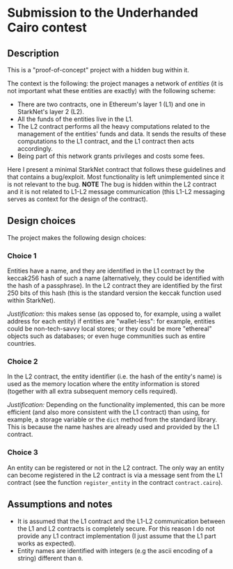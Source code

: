 # Submission to the Underhanded Cairo contest

## Description

This is a "proof-of-concept" project with a hidden bug within it.

The context is the following: the project manages a network of *entities* (it is not important what these entities are exactly) with the following scheme:

- There are two contracts, one in Ethereum's layer 1 (L1) and one in StarkNet's layer 2 (L2). 
- All the funds of the entities live in the L1.
- The L2 contract performs all the heavy computations related to the management of the entities' funds and data. It sends the results of these computations to the L1 contract, and the L1 contract then acts accordingly.
- Being part of this network grants privileges and costs some fees.

Here I present a minimal StarkNet contract that follows these guidelines and that contains a bug/exploit. Most functionality is left unimplemented since it is not relevant to the bug. **NOTE** The bug is hidden within the L2 contract and it is not related to L1-L2 message communication (this L1-L2 messaging serves as context for the design of the contract).

## Design choices

The project makes the following design choices:

### Choice 1

Entities have a name, and they are identified in the L1 contract by the keccak256 hash of such a name (alternatively, they could be identified with the hash of a passphrase). In the L2 contract they are identified by the first 250 bits of this hash (this is the standard version the keccak function used within StarkNet).

*Justification:* this makes sense (as opposed to, for example, using a wallet address for each entity) if entities are "wallet-less": for example, entities could be non-tech-savvy local stores; or they could be more "ethereal" objects such as databases; or even huge communities such as entire countries.

### Choice 2

In the L2 contract, the entity identifier (i.e. the hash of the entity's name) is used as the memory location where the entity information is stored (together with all extra subsequent memory cells required).

*Justification:* Depending on the functionality implemented, this can be more efficient (and also more consistent with the L1 contract) than using, for example, a storage variable or the `dict` method from the standard library. This is because the name hashes are already used and provided by the L1 contract. 

### Choice 3

An entity can be registered or not in the L2 contract. The only way an entity can become registered in the L2 contract is via a message sent from the L1 contract (see the function `register_entity` in the contract `contract.cairo`).

## Assumptions and notes

- It is assumed that the L1 contract and the L1-L2 communication between the L1 and L2 contracts is completely secure. For this reason I do not provide any L1 contract implementation (I just assume that the L1 part works as expected).
- Entity names are identified with integers (e.g the ascii encoding of a string) different than `0`.

